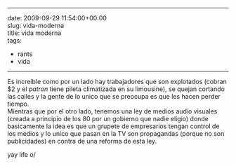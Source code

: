 
---
date: 2009-09-29 11:54:00+00:00  
slug: vida-moderna  
title: vida moderna  
tags:  
- rants  
- vida  

---
  
Es increible como por un lado hay trabajadores que son explotados (cobran $2 y el _patron_ tiene pileta climatizada en su limousine), se quejan cortando las calles y la gente de lo unico que se preocupa es que les hacen perder tiempo.  
Mientras que por el otro lado, tenemos una ley de medios audio visuales (creada a principio de los 80 por un gobierno que nadie eligio) donde basicamente la idea es que un grupete de empresarios tengan control de los medios y lo unico que pasan en la TV son propagandas (porque no son publicidades) en contra de una reforma de esta ley.  
  
yay life o/  
